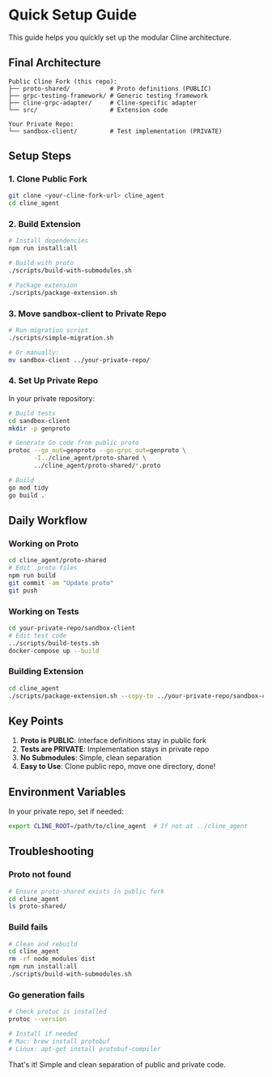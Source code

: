 # Quick Setup Guide

This guide helps you quickly set up the modular Cline architecture.

## Final Architecture

```
Public Cline Fork (this repo):
├── proto-shared/           # Proto definitions (PUBLIC)
├── grpc-testing-framework/ # Generic testing framework
├── cline-grpc-adapter/     # Cline-specific adapter
└── src/                    # Extension code

Your Private Repo:
└── sandbox-client/         # Test implementation (PRIVATE)
```

## Setup Steps

### 1. Clone Public Fork
```bash
git clone <your-cline-fork-url> cline_agent
cd cline_agent
```

### 2. Build Extension
```bash
# Install dependencies
npm run install:all

# Build with proto
./scripts/build-with-submodules.sh

# Package extension
./scripts/package-extension.sh
```

### 3. Move sandbox-client to Private Repo
```bash
# Run migration script
./scripts/simple-migration.sh

# Or manually:
mv sandbox-client ../your-private-repo/
```

### 4. Set Up Private Repo

In your private repository:

```bash
# Build tests
cd sandbox-client
mkdir -p genproto

# Generate Go code from public proto
protoc --go_out=genproto --go-grpc_out=genproto \
       -I../cline_agent/proto-shared \
       ../cline_agent/proto-shared/*.proto

# Build
go mod tidy
go build .
```

## Daily Workflow

### Working on Proto
```bash
cd cline_agent/proto-shared
# Edit .proto files
npm run build
git commit -am "Update proto"
git push
```

### Working on Tests
```bash
cd your-private-repo/sandbox-client
# Edit test code
../scripts/build-tests.sh
docker-compose up --build
```

### Building Extension
```bash
cd cline_agent
./scripts/package-extension.sh --copy-to ../your-private-repo/sandbox-client
```

## Key Points

1. **Proto is PUBLIC**: Interface definitions stay in public fork
2. **Tests are PRIVATE**: Implementation stays in private repo
3. **No Submodules**: Simple, clean separation
4. **Easy to Use**: Clone public repo, move one directory, done!

## Environment Variables

In your private repo, set if needed:
```bash
export CLINE_ROOT=/path/to/cline_agent  # If not at ../cline_agent
```

## Troubleshooting

### Proto not found
```bash
# Ensure proto-shared exists in public fork
cd cline_agent
ls proto-shared/
```

### Build fails
```bash
# Clean and rebuild
cd cline_agent
rm -rf node_modules dist
npm run install:all
./scripts/build-with-submodules.sh
```

### Go generation fails
```bash
# Check protoc is installed
protoc --version

# Install if needed
# Mac: brew install protobuf
# Linux: apt-get install protobuf-compiler
```

That's it! Simple and clean separation of public and private code.
